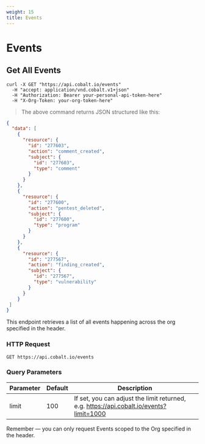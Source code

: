 ```yaml
---
weight: 15
title: Events
---
```


# Events

## Get All Events

```shell
curl -X GET "https://api.cobalt.io/events" 
  -H "accept: application/vnd.cobalt.v1+json" 
  -H "Authorization: Bearer your-personal-api-token-here" 
  -H "X-Org-Token: your-org-token-here"

```

> The above command returns JSON structured like this:

```json
{
  "data": [
    {
      "resource": {
        "id": "277603",
        "action": "comment_created",
        "subject": {
          "id": "277603",
          "type": "comment"
        }
      }
    },
    {
      "resource": {
        "id": "277600",
        "action": "pentest_deleted",
        "subject": {
          "id": "277600",
          "type": "program"
        }
      }
    },
    {
      "resource": {
        "id": "277567",
        "action": "finding_created",
        "subject": {
          "id": "277567",
          "type": "vulnerability"
        }
      }
    }
 ]
}
```

This endpoint retrieves a list of all events happening across the org specified in the header. 


### HTTP Request

`GET https://api.cobalt.io/events`

### Query Parameters

Parameter | Default | Description
--------- | ------- | -----------
limit | 100 | If set, you can adjust the limit returned, e.g. https://api.cobalt.io/events?limit=1000

<aside class="success">
Remember — you can only request Events scoped to the Org specified in the header.
</aside>
